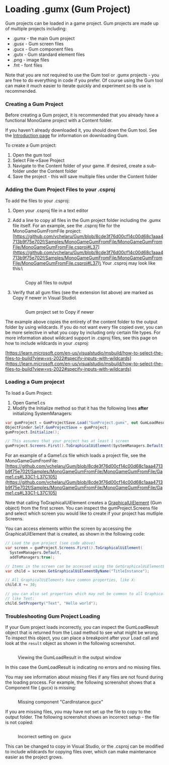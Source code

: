 # Loading .gumx (Gum Project)

Gum projects can be loaded in a game project. Gum projects are made up of multiple projects including:

* .gumx - the main Gum project
* .gusx - Gum screen files
* .gucx - Gum component files
* .gutx - Gum standard element files
* .png - image files
* .fnt - font files

Note that you are not required to use the Gum tool or .gumx projects - you are free to do everything in code if you prefer. Of course using the Gum tool can make it much easier to iterate quickly and experiment so its use is recommended.

### Creating a Gum Project

Before creating a Gum project, it is recommended that you already have a functional MonoGame project with a Content folder.

If you haven't already downloaded it, you should down the Gum tool. See the [Introduction page](../#downloading-gum) for information on downloading Gum.

To create a Gum project:

1. Open the gum tool
2. Select File->Save Project
3. Navigate to the Content folder of your game. If desired, create a sub-folder under the Content folder
4. Save the project - this will save multiple files under the Content folder

### Adding the Gum Project Files to your .csproj

To add the files to your .csproj:

1. Open your .csproj file in a text editor
2.  Add a line to copy all files in the Gum project folder including the .gumx file itself. For an example, see the .csproj file for the MonoGameGumFromFile project: [https://github.com/vchelaru/Gum/blob/8cde3f76d00cf14c00d68c1aaa4713b9f75e702f/Samples/MonoGameGumFromFile/MonoGameGumFromFile/MonoGameGumFromFile.csproj#L37](https://github.com/vchelaru/Gum/blob/8cde3f76d00cf14c00d68c1aaa4713b9f75e702f/Samples/MonoGameGumFromFile/MonoGameGumFromFile/MonoGameGumFromFile.csproj#L37)\
    Your .csproj may look like this:\


    <figure><img src="../.gitbook/assets/image (50).png" alt=""><figcaption><p>Copy all files to output</p></figcaption></figure>
3.  Verify that all gum files (see the extension list above) are marked as Copy if newer in Visual Studio\


    <figure><img src="../.gitbook/assets/image (1) (1) (1) (1) (1) (1) (1) (1) (1) (1) (1) (1) (1).png" alt=""><figcaption><p>Gum project set to Copy if newer</p></figcaption></figure>

The example above copies the entirety of the content folder to the output folder by using wildcards. If you do not want every file copied over, you can be more selective in what you copy by including only certain file types. For more information about wildcard support in .csproj files, see this page on how to include wildcards in your .csproj:

[https://learn.microsoft.com/en-us/visualstudio/msbuild/how-to-select-the-files-to-build?view=vs-2022#specify-inputs-with-wildcards](https://learn.microsoft.com/en-us/visualstudio/msbuild/how-to-select-the-files-to-build?view=vs-2022#specify-inputs-with-wildcards)

### Loading a Gum projecxt

To load a Gum Project:

1. Open Game1.cs
2. Modify the Initialize method so that it has the following lines **after** initializing SystemManagers:

```csharp
var gumProject = GumProjectSave.Load("GumProject.gumx", out GumLoadResult result);
ObjectFinder.Self.GumProjectSave = gumProject;
gumProject.Initialize();

// This assumes that your project has at least 1 screen
gumProject.Screens.First().ToGraphicalUiElement(SystemManagers.Default, addToManagers:true);
```

For an example of a Game1.cs file which loads a project file, see the MonoGameGumFromFile: [https://github.com/vchelaru/Gum/blob/8cde3f76d00cf14c00d68c1aaa4713b9f75e702f/Samples/MonoGameGumFromFile/MonoGameGumFromFile/Game1.cs#L33C1-L37C105](https://github.com/vchelaru/Gum/blob/8cde3f76d00cf14c00d68c1aaa4713b9f75e702f/Samples/MonoGameGumFromFile/MonoGameGumFromFile/Game1.cs#L33C1-L37C105)

Note that calling ToGraphicalUiElement creates a [GraphicalUiElement](../gum-code-reference/graphicaluielement/) (Gum object) from the first screen. You can inspect the gumProject.Screens file and select which screen you would like to create if your project has mutliple Screens.

You can access elements within the screen by accessing the GraphicalUiElement that is created, as shown in the following code:

```csharp
// Load the gum project (see code above)
var screen = gumProject.Screens.First().ToGraphicalUiElement(
  SystemManagers.Default, 
  addToManagers:true);

// Items in the screen can be accessed using the GetGraphicalUiElementByName method:
var child = screen.GetGraphicalUiElementByName("TitleInstance");

// All GraphicalUiElements have common properties, like X:
child.X += 30;

// you can also set properties which may not be common to all GraphicalUiElements,
// like Text:
child.SetProperty("Text", "Hello world");
```

### Troubleshooting Gum Project Loading

If your Gum project loads incorrectly, you can inspect the GumLoadResult object that is returned from the Load method to see what might be wrong. To inspect this object, you can place a breakpoint after your Load call and look at the `result` object as shown in the following screenshot.

<figure><img src="../.gitbook/assets/image (43).png" alt=""><figcaption><p>Viewing the GumLoadResult in the output window</p></figcaption></figure>

In this case the GumLoadResult is indicating no errors and no missing files.

You may see information about missing files if any files are not found during the loading process. For example, the following screenshot shows that a Component file (.gucx) is missing:

<figure><img src="../.gitbook/assets/image (48).png" alt=""><figcaption><p>Missing component "CardInstance.gucx"</p></figcaption></figure>

If you are missing files, you may have not set up the file to copy to the output folder. The following screenshot shows an incorrect setup - the file is not copied:

<figure><img src="../.gitbook/assets/image (49).png" alt=""><figcaption><p>Incorrect setting on .gucx</p></figcaption></figure>

This can be changed to copy in Visual Studio, or the .csproj can be modified to include wildcards for copying files over, which can make maintenance easier as the project grows.
